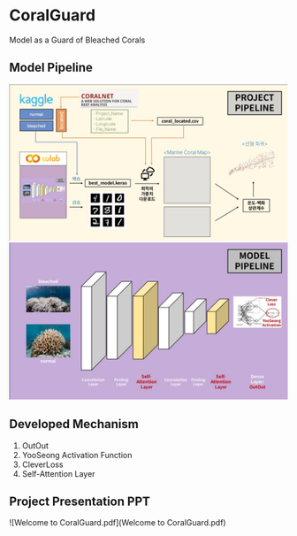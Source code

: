 # CoralGuard
Model as a Guard of Bleached Corals

## Model Pipeline
![Project_Pipeline.jpg](Project_Pipeline.jpg)
![Model_Pipeline.jpg](Model_Pipeline.jpg)

## Developed Mechanism
1. OutOut
2. YooSeong Activation Function
3. CleverLoss
4. Self-Attention Layer

## Project Presentation PPT
![Welcome to CoralGuard.pdf](Welcome to CoralGuard.pdf)
